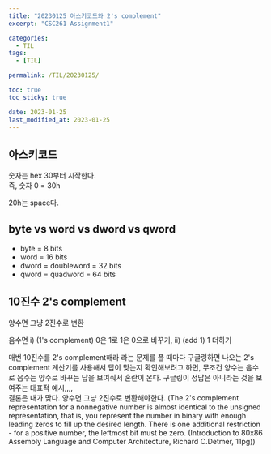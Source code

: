 ```yaml
---
title: "20230125 아스키코드와 2's complement"
excerpt: "CSC261 Assignment1"

categories:
  - TIL
tags:
  - [TIL]

permalink: /TIL/20230125/

toc: true
toc_sticky: true

date: 2023-01-25
last_modified_at: 2023-01-25
---
```


## 아스키코드

숫자는 hex 30부터 시작한다. <br/>
즉, 숫자 0 = 30h <br/>

20h는 space다. <br/>


## byte vs word vs dword vs qword

- byte = 8 bits
- word = 16 bits
- dword = doubleword = 32 bits
- qword = quadword = 64 bits


## 10진수 2's complement

양수면 그냥 2진수로 변환 <br/>

음수면 i) (1's complement) 0은 1로 1은 0으로 바꾸기, ii) (add 1) 1 더하기 <br/>

매번 10진수를 2's complement해라 라는 문제를 풀 때마다 구글링하면 나오는 2's complement 계산기를 사용해서 답이 맞는지 확인해보려고 하면, 
무조건 양수는 음수로 음수는 양수로 바꾸는 답을 보여줘서 혼란이 온다. 구글링이 정답은 아니라는 것을 보여주는 대표적 예시,,,, <br/>
결론은 내가 맞다. 양수면 그냥 2진수로 변환해야한다. 
(The 2's complement representation for a nonnegative number is almost identical to the unsigned representation, that is, you represent the number in binary with enough leading zeros to fill up the desired length.
There is one additional restriction - for a positive number, the leftmost bit must be zero. (Introduction to 80x86 Assembly Language and Computer Architecture, Richard C.Detmer, 11pg))

